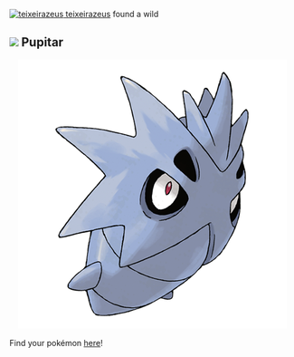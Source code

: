 <!-- Guestbook -->
<a href="https://github.com/teixeirazeus"><img width="24" src="https://avatars.githubusercontent.com/u/14170562?s=24&u=288934e6bb01e2cb899cfeaf1502f149caa80354&v=4" alt="teixeirazeus" /> teixeirazeus</a> found a wild <h2><img src="https://raw.githubusercontent.com/PokeAPI/sprites/master/sprites/pokemon/247.png"/> <b> Pupitar </b> </h2> 
 <p align="center"> <img  src="https://raw.githubusercontent.com/PokeAPI/sprites/master/sprites/pokemon/other/official-artwork/247.png"/> </p><!-- /Guestbook -->


Find your pokémon [here](https://github.com/teixeirazeus/teixeirazeus/issues/2)!
